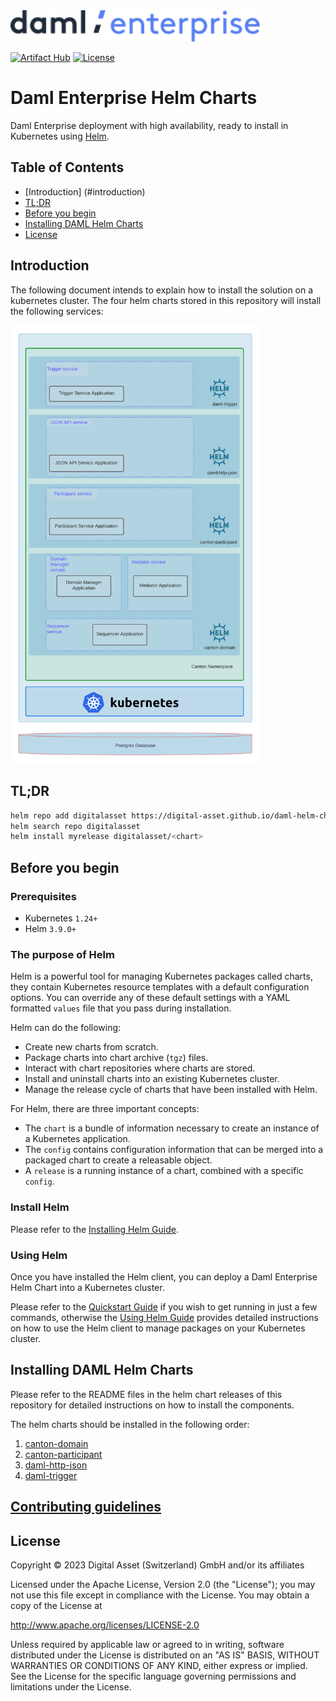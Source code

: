 <img src="./images/daml-enterprise-logo.svg" width="400px">

[![Artifact Hub](https://img.shields.io/endpoint?url=https://artifacthub.io/badge/repository/digital-asset)](https://artifacthub.io/packages/search?repo=digital-asset)
[![License](https://img.shields.io/badge/License-Apache%202.0-blue.svg)](./LICENSE)

# Daml Enterprise Helm Charts

Daml Enterprise deployment with high availability, ready to install in Kubernetes using [Helm](https://github.com/helm/helm).

## Table of Contents

- [Introduction] (#introduction)
- [TL;DR](#tldr)
- [Before you begin](#before-you-begin)
- [Installing DAML Helm Charts](#installing-daml-helm-charts)
- [License](#license)

## Introduction

The following document intends to explain how to install the solution on a kubernetes cluster. The four helm charts stored in this repository will install the following services:

<img src="./images/k8s-deployment.png" width="400px">

## TL;DR

```bash
helm repo add digitalasset https://digital-asset.github.io/daml-helm-charts/
helm search repo digitalasset
helm install myrelease digitalasset/<chart>
```

## Before you begin

### Prerequisites

- Kubernetes `1.24+`
- Helm `3.9.0+`

### The purpose of Helm

Helm is a powerful tool for managing Kubernetes packages called charts, they contain Kubernetes resource templates with a
default configuration options. You can override any of these default settings with a YAML formatted
`values` file that you pass during installation.

Helm can do the following:

* Create new charts from scratch.
* Package charts into chart archive (`tgz`) files.
* Interact with chart repositories where charts are stored.
* Install and uninstall charts into an existing Kubernetes cluster.
* Manage the release cycle of charts that have been installed with Helm.

For Helm, there are three important concepts:

* The `chart` is a bundle of information necessary to create an instance of a Kubernetes application.
* The `config` contains configuration information that can be merged into a packaged chart to create a releasable object.
* A `release` is a running instance of a chart, combined with a specific `config`.

### Install Helm

Please refer to the [Installing Helm Guide](https://helm.sh/docs/intro/install/).

### Using Helm

Once you have installed the Helm client, you can deploy a Daml Enterprise Helm Chart into a Kubernetes cluster.

Please refer to the [Quickstart Guide](https://helm.sh/docs/intro/quickstart/) if you wish to get running
in just a few commands, otherwise the [Using Helm Guide](https://helm.sh/docs/intro/using_helm/) provides
detailed instructions on how to use the Helm client to manage packages on your Kubernetes cluster.

## Installing DAML Helm Charts

Please refer to the README files in the helm chart releases of this repository for detailed instructions on how to install the components.

The helm charts should be installed in the following order:

1. [canton-domain](https://github.com/digital-asset/daml-helm-charts/tree/main/charts/canton-domain)
2. [canton-participant](https://github.com/digital-asset/daml-helm-charts/tree/main/charts/canton-participant)
3. [daml-http-json](https://github.com/digital-asset/daml-helm-charts/tree/main/charts/daml-http-json)
4. [daml-trigger](https://github.com/digital-asset/daml-helm-charts/tree/main/charts/daml-trigger)


## [Contributing guidelines](./CONTRIBUTING.md)

## License

Copyright &copy; 2023 Digital Asset (Switzerland) GmbH and/or its affiliates

Licensed under the Apache License, Version 2.0 (the "License");
you may not use this file except in compliance with the License.
You may obtain a copy of the License at

http://www.apache.org/licenses/LICENSE-2.0

Unless required by applicable law or agreed to in writing, software
distributed under the License is distributed on an "AS IS" BASIS,
WITHOUT WARRANTIES OR CONDITIONS OF ANY KIND, either express or implied.
See the License for the specific language governing permissions and
limitations under the License.

